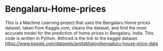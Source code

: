 # Bengalaru-Home-prices
This is a Machine Learning project that uses the Bengalaru Home prices dataset, taken from Kaggle.com, cleans the dataset, and find the most accurate model for the prediction of home prices in Bengalaru, India. This code is written in Python.
Atthced is the link to the kaggle dataset. https://www.kaggle.com/datasets/amitabhajoy/bengaluru-house-price-data

